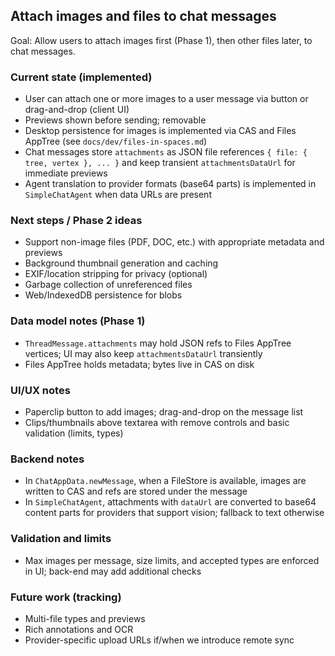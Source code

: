 ## Attach images and files to chat messages

Goal: Allow users to attach images first (Phase 1), then other files later, to chat messages.

### Current state (implemented)
- User can attach one or more images to a user message via button or drag-and-drop (client UI)
- Previews shown before sending; removable
- Desktop persistence for images is implemented via CAS and Files AppTree (see `docs/dev/files-in-spaces.md`)
- Chat messages store `attachments` as JSON file references `{ file: { tree, vertex }, ... }` and keep transient `attachmentsDataUrl` for immediate previews
- Agent translation to provider formats (base64 parts) is implemented in `SimpleChatAgent` when data URLs are present

### Next steps / Phase 2 ideas
- Support non-image files (PDF, DOC, etc.) with appropriate metadata and previews
- Background thumbnail generation and caching
- EXIF/location stripping for privacy (optional)
- Garbage collection of unreferenced files
- Web/IndexedDB persistence for blobs

### Data model notes (Phase 1)
- `ThreadMessage.attachments` may hold JSON refs to Files AppTree vertices; UI may also keep `attachmentsDataUrl` transiently
- Files AppTree holds metadata; bytes live in CAS on disk

### UI/UX notes
- Paperclip button to add images; drag-and-drop on the message list
- Clips/thumbnails above textarea with remove controls and basic validation (limits, types)

### Backend notes
- In `ChatAppData.newMessage`, when a FileStore is available, images are written to CAS and refs are stored under the message
- In `SimpleChatAgent`, attachments with `dataUrl` are converted to base64 content parts for providers that support vision; fallback to text otherwise

### Validation and limits
- Max images per message, size limits, and accepted types are enforced in UI; back-end may add additional checks

### Future work (tracking)
- Multi-file types and previews
- Rich annotations and OCR
- Provider-specific upload URLs if/when we introduce remote sync


